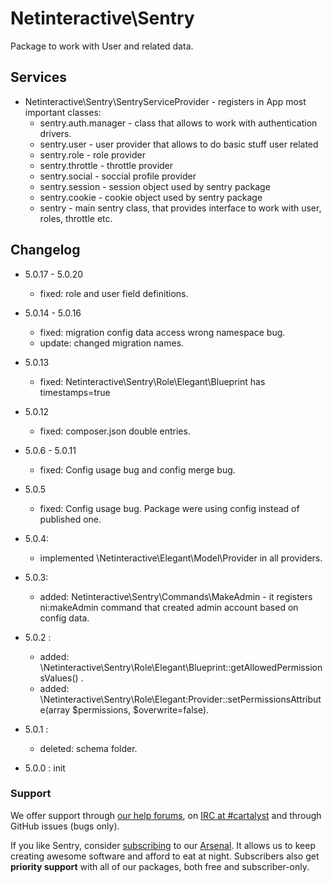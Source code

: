Netinteractive\Sentry
=====================

Package to work with User and related data.


## Services
*  Netinteractive\Sentry\SentryServiceProvider - registers in App most important classes:
     * sentry.auth.manager - class that allows to work with authentication drivers.
     * sentry.user - user provider that allows to do basic stuff user related
     * sentry.role - role provider
     * sentry.throttle - throttle provider
     * sentry.social - soccial profile provider
     * sentry.session - session object used by sentry package
     * sentry.cookie - cookie object used by sentry package
     * sentry - main sentry class, that provides interface to work with user, roles, throttle etc.
     

## Changelog

* 5.0.17 - 5.0.20
    * fixed: role and user field definitions.

* 5.0.14 - 5.0.16
    * fixed: migration config data access wrong namespace bug.
    * update: changed migration names.

* 5.0.13
    * fixed: Netinteractive\Sentry\Role\Elegant\Blueprint has timestamps=true

* 5.0.12
    * fixed: composer.json double entries.

* 5.0.6 - 5.0.11
    * fixed: Config usage bug and config merge bug.

* 5.0.5
    * fixed: Config usage bug. Package were using config instead of published one.
    
* 5.0.4:
    * implemented \Netinteractive\Elegant\Model\Provider in all providers.

* 5.0.3:
    * added: Netinteractive\Sentry\Commands\MakeAdmin - it registers ni:makeAdmin command that created admin account based on config data.

* 5.0.2 : 
    * added: \Netinteractive\Sentry\Role\Elegant\Blueprint::getAllowedPermissionsValues() .
    * added: \Netinteractive\Sentry\Role\Elegant:Provider::setPermissionsAttribute(array $permissions, $overwrite=false).
    
* 5.0.1 : 
    * deleted: schema folder.
    
* 5.0.0 : init


### Support

We offer support through [our help forums](http://help.cartalyst.com), on [IRC at #cartalyst](http://webchat.freenode.net/?channels=cartalyst) and through GitHub issues (bugs only).

If you like Sentry, consider [subscribing](http://www.cartalyst.com/pricing) to our [Arsenal](http://www.cartalyst.com/arsenal). It allows us to keep creating awesome software and afford to eat at night. Subscribers also get **priority support** with all of our packages, both free and subscriber-only.

